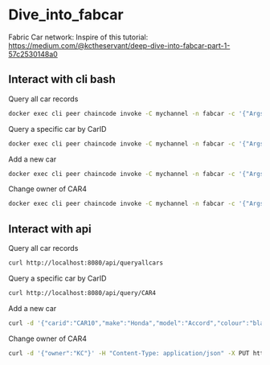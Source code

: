 # Dive_into_fabcar
Fabric Car network: Inspire of this tutorial: https://medium.com/@kctheservant/deep-dive-into-fabcar-part-1-57c2530148a0

## Interact with cli bash

Query all car records
```bash
docker exec cli peer chaincode invoke -C mychannel -n fabcar -c '{"Args":["queryAllCars"]}'
```

Query a specific car by CarID
```bash
docker exec cli peer chaincode invoke -C mychannel -n fabcar -c '{"Args":["queryCar","CAR4"]}'
```

Add a new car
```bash
docker exec cli peer chaincode invoke -C mychannel -n fabcar -c '{"Args":["createCar", "CAR12", "Lambor", "Accord", "black", "Tien"]}'
```

Change owner of CAR4
```bash
docker exec cli peer chaincode invoke -C mychannel -n fabcar -c '{"Args":["changeCarOwner", "CAR4", "Toan"]}'
```

## Interact with api

Query all car records
```bash
curl http://localhost:8080/api/queryallcars
```

Query a specific car by CarID
```bash
curl http://localhost:8080/api/query/CAR4
```

Add a new car
```bash
curl -d '{"carid":"CAR10","make":"Honda","model":"Accord","colour":"black","owner":"Tom"}' -H "Content-Type: application/json" -X POST http://localhost:8080/api/addcar
```

Change owner of CAR4
```bash
curl -d '{"owner":"KC"}' -H "Content-Type: application/json" -X PUT http://localhost:8080/api/changeowner/CAR4
```
